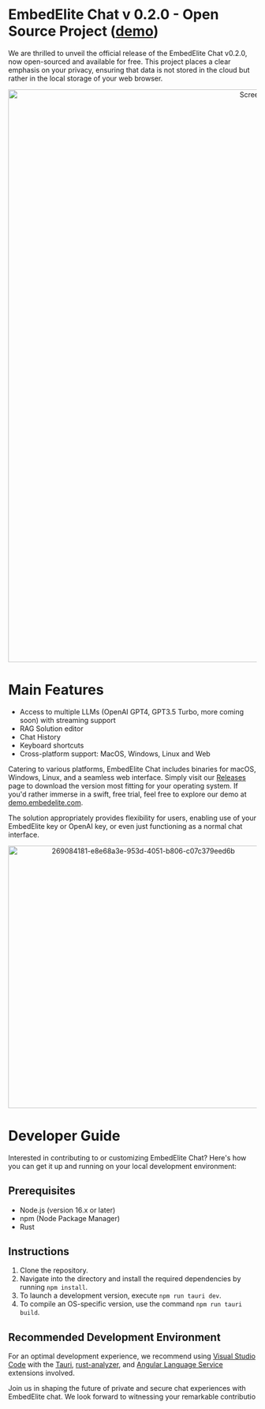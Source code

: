  # EmbedElite Chat v 0.2.0 - Open Source Project ([demo](https://demo.embedelite.com/))

We are thrilled to unveil the official release of the EmbedElite Chat v0.2.0, now open-sourced and available for free. This project places a clear emphasis on your privacy, ensuring that data is not stored in the cloud but rather in the local storage of your web browser.

<p align="center">
  <img width="1161" alt="Screenshot 2024-01-07 at 22 34 20" src="https://github.com/embedelite/chat/assets/14837115/603cc89e-9513-4e1d-be98-b8a07a4f0569">
</p>

# Main Features

- Access to multiple LLMs (OpenAI GPT4, GPT3.5 Turbo, more coming soon) with streaming support
- RAG Solution editor
- Chat History
- Keyboard shortcuts
- Cross-platform support: MacOS, Windows, Linux and Web

Catering to various platforms, EmbedElite Chat includes binaries for macOS, Windows, Linux, and a seamless web interface. Simply visit our [Releases](https://github.com/embedelite/chat/releases) page to download the version most fitting for your operating system. If you'd rather immerse in a swift, free trial, feel free to explore our demo at [demo.embedelite.com](https://demo.embedelite.com/).

The solution appropriately provides flexibility for users, enabling use of your EmbedElite key or OpenAI key, or even just functioning as a normal chat interface.

<p align="center">
   <img width="532" alt="269084181-e8e68a3e-953d-4051-b806-c07c379eed6b" src="https://github.com/embedelite/chat/assets/14837115/ff27f5e2-aea8-4000-a314-8b571cae47d1">
</p>

# Developer Guide

Interested in contributing to or customizing EmbedElite Chat? Here's how you can get it up and running on your local development environment:

## Prerequisites

- Node.js (version 16.x or later)
- npm (Node Package Manager)
- Rust

## Instructions

1. Clone the repository.
2. Navigate into the directory and install the required dependencies by running `npm install`.
3. To launch a development version, execute `npm run tauri dev`.
4. To compile an OS-specific version, use the command `npm run tauri build`.

## Recommended Development Environment

For an optimal development experience, we recommend using [Visual Studio Code](https://code.visualstudio.com/) with the [Tauri](https://marketplace.visualstudio.com/items?itemName=tauri-apps.tauri-vscode), [rust-analyzer](https://marketplace.visualstudio.com/items?itemName=rust-lang.rust-analyzer), and [Angular Language Service](https://marketplace.visualstudio.com/items?itemName=Angular.ng-template) extensions involved.

Join us in shaping the future of private and secure chat experiences with EmbedElite chat. We look forward to witnessing your remarkable contributio
